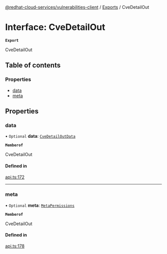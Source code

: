 [@redhat-cloud-services/vulnerabilities-client](../README.md) / [Exports](../modules.md) / CveDetailOut

# Interface: CveDetailOut

**`Export`**

CveDetailOut

## Table of contents

### Properties

- [data](CveDetailOut.md#data)
- [meta](CveDetailOut.md#meta)

## Properties

### data

• `Optional` **data**: [`CveDetailOutData`](CveDetailOutData.md)

**`Memberof`**

CveDetailOut

#### Defined in

[api.ts:172](https://github.com/mkholjuraev/javascript-clients/blob/main/packages/vulnerabilities/git-api/api.ts#L172)

___

### meta

• `Optional` **meta**: [`MetaPermissions`](MetaPermissions.md)

**`Memberof`**

CveDetailOut

#### Defined in

[api.ts:178](https://github.com/mkholjuraev/javascript-clients/blob/main/packages/vulnerabilities/git-api/api.ts#L178)
